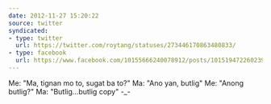 ```yaml
---
date: 2012-11-27 15:20:22
source: twitter
syndicated:
- type: twitter
  url: https://twitter.com/roytang/statuses/273446170863480833/
- type: facebook
  url: https://www.facebook.com/10155666240078912/posts/10151947226023912
---
```


Me: "Ma, tignan mo to, sugat ba to?" Ma: "Ano yan, butlig" Me: "Anong butlig?" Ma: "Butlig...butlig copy" -_-
